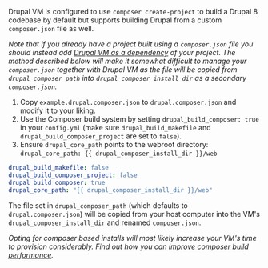 Drupal VM is configured to use `composer create-project` to build a Drupal 8 codebase by default but supports building Drupal from a custom `composer.json` file as well.

_Note that if you already have a project built using a `composer.json` file you should instead add [Drupal VM as a dependency](composer-dependency.md) of your project. The method described below will make it somewhat difficult to manage your `composer.json` together with Drupal VM as the file will be copied from `drupal_composer_path` into `drupal_composer_install_dir` as a secondary `composer.json`._

1. Copy `example.drupal.composer.json` to `drupal.composer.json` and modify it to your liking.
2. Use the Composer build system by setting `drupal_build_composer: true` in your `config.yml` (make sure `drupal_build_makefile` and `drupal_build_composer_project` are set to `false`).
3. Ensure `drupal_core_path` points to the webroot directory: `drupal_core_path: {{ drupal_composer_install_dir }}/web`

```yaml
drupal_build_makefile: false
drupal_build_composer_project: false
drupal_build_composer: true
drupal_core_path: "{{ drupal_composer_install_dir }}/web"
```

The file set in `drupal_composer_path` (which defaults to `drupal.composer.json`) will be copied from your host computer into the VM's `drupal_composer_install_dir` and renamed `composer.json`.

_Opting for composer based installs will most likely increase your VM's time to provision considerably. Find out how you can [improve composer build performance](../other/performance.md#improving-composer-build-performance)._
